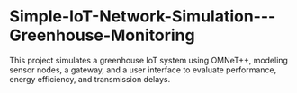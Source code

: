 # Simple-IoT-Network-Simulation---Greenhouse-Monitoring
This project simulates a greenhouse IoT system using OMNeT++, modeling sensor nodes, a gateway, and a user interface to evaluate performance, energy efficiency, and transmission delays.
